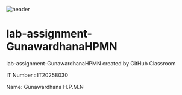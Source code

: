 ![header](https://capsule-render.vercel.app/api?type=waving&color=0:5BB002,100:BBFF74&height=250&section=header&text=KoaJs%20and%20ReactJs%20Assignment&fontSize=40&render&animation=fadeIn&fontAlignY=35)

# lab-assignment-GunawardhanaHPMN
lab-assignment-GunawardhanaHPMN created by GitHub Classroom

IT Number : IT20258030

Name: Gunawardhana H.P.M.N



